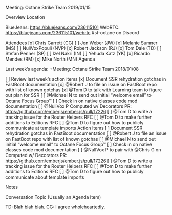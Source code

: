 Meeting: Octane Strike Team 2019/01/15

Overview
Location

BlueJeans: https://bluejeans.com/236115101
WebRTC: https://bluejeans.com/236115101/webrtc
#st-octane on Discord

Attendees
[x] Chris Garrett (CG)
[ ] Jen Weber (JW)
[x] Melanie Sumner (MS)
[ ] NullVoxPopuli (NVP)
[x] Robert Jackson (RJ)
[x] Tom Dale (TD)
[ ] Stefan Penner (SP)
[ ] Izel Nakri (IN)
[ ] Yehuda Katz (YK)
[x] Ricardo Mendes (RM)
[x] Mike North (MN)
Agenda

Last week’s agenda: +Meeting: Octane Strike Team 2018/01/08


[ ] Review last week’s action items
    [x] Document SSR rehydration gotchas in FastBoot documentation
        [x] @Robert J to file an issue on FastBoot repo with list of known gotchas
        [x] @Tom D to talk with Learning team to figure out plan for SSR
    [ ] @Michael N to send out initial “welcome email” to Octane Focus Group™
    [ ] Check in on native classes code mod documentation
    [ ] @NullVox P Computed w/ Decorators PR: https://github.com/emberjs/ember.js/pull/17226
    [ ] @Tom D to write a tracking issue for the Router Helpers RFC
    [ ] @Tom D to make further additions to Editions RFC
    [ ] @Tom D to figure out how to publicly communicate at template imports
Action Items
[ ] Document SSR rehydration gotchas in FastBoot documentation
    [ ] @Robert J to file an issue on FastBoot repo with list of known gotchas
[ ] @Michael N to send out initial “welcome email” to Octane Focus Group™
[ ] Check in on native classes code mod documentation
[ ] @NullVox P to pair with @Chris G on Computed w/ Decorators PR: https://github.com/emberjs/ember.js/pull/17226
[ ] @Tom D to write a tracking issue for the Router Helpers RFC
[ ] @Tom D to make further additions to Editions RFC
[ ] @Tom D to figure out how to publicly communicate about template imports


Notes

Conversation Topic (Usually an Agenda Item)

TD: Blah blah blah.
CG: I agree wholeheartedly.
